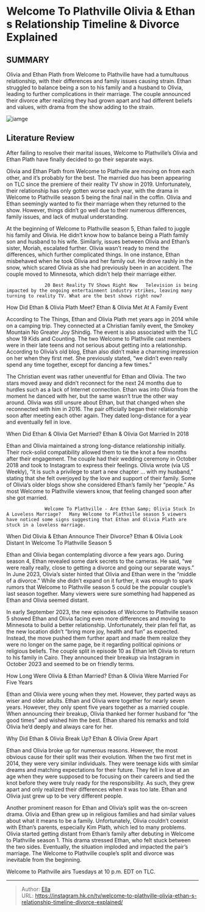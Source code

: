 # Welcome To Plathville Olivia &amp; Ethan s Relationship Timeline &amp; Divorce Explained


## SUMMARY 



  Olivia and Ethan Plath from Welcome to Plathville have had a tumultuous relationship, with their differences and family issues causing strain.   Ethan struggled to balance being a son to his family and a husband to Olivia, leading to further complications in their marriage.   The couple announced their divorce after realizing they had grown apart and had different beliefs and values, with drama from the show adding to the strain.  

![iamge](https://static1.srcdn.com/wordpress/wp-content/uploads/2023/11/welcome-to-plathville_-olivia-ethan-relationship-timeline-divorce-explained-montage.jpg)

## Literature Review
After failing to resolve their marital issues, Welcome to Plathville’s Olivia and Ethan Plath have finally decided to go their separate ways.




Olivia and Ethan Plath from Welcome to Plathville are moving on from each other, and it’s probably for the best. The married duo has been appearing on TLC since the premiere of their reality TV show in 2019. Unfortunately, their relationship has only gotten worse each year, with the drama in Welcome to Plathville season 5 being the final nail in the coffin. Olivia and Ethan seemingly wanted to fix their marriage when they returned to the show. However, things didn’t go well due to their numerous differences, family issues, and lack of mutual understanding.




At the beginning of Welcome to Plathville season 5, Ethan failed to juggle his family and Olivia. He didn’t know how to balance being a Plath family son and husband to his wife. Similarly, issues between Olivia and Ethan’s sister, Moriah, escalated further. Olivia wasn’t ready to mend the differences, which further complicated things. In one instance, Ethan misbehaved when he took Olivia and her family out. He drove rashly in the snow, which scared Olivia as she had previously been in an accident. The couple moved to Minnesota, which didn’t help their marriage either.

                  20 Best Reality TV Shows Right Now   Television is being impacted by the ongoing entertainment industry strikes, leaving many turning to reality TV. What are the best shows right now?    


 How Did Ethan &amp; Olivia Plath Meet? 
Ethan &amp; Olivia Met At A Family Event
          




According to The Things, Ethan and Olivia Plath met years ago in 2014 while on a camping trip. They connected at a Christian family event, the Smokey Mountain No Greater Joy Shindig. The event is also associated with the TLC show 19 Kids and Counting. The two Welcome to Plathville cast members were in their late teens and not serious about getting into a relationship. According to Olivia’s old blog, Ethan also didn’t make a charming impression on her when they first met. She previously stated, “we didn’t even really spend any time together, except for dancing a few times.”

The Christian event was rather uneventful for Ethan and Olivia. The two stars moved away and didn’t reconnect for the next 24 months due to hurdles such as a lack of Internet connection. Ethan was into Olivia from the moment he danced with her, but the same wasn’t true the other way around. Olivia was still unsure about Ethan, but that changed when she reconnected with him in 2016. The pair officially began their relationship soon after meeting each other again. They dated long-distance for a year and eventually fell in love.






 When Did Ethan &amp; Olivia Get Married? 
Ethan &amp; Olivia Got Married In 2018
         

Ethan and Olivia maintained a strong long-distance relationship initially. Their rock-solid compatibility allowed them to tie the knot a few months after their engagement. The couple had their wedding ceremony in October 2018 and took to Instagram to express their feelings. Olivia wrote (via US Weekly), “it is such a privilege to start a new chapter ... with my husband,” stating that she felt overjoyed by the love and support of their family. Some of Olivia’s older blogs show she considered Ethan’s family her “people.” As most Welcome to Plathville viewers know, that feeling changed soon after she got married.

                  Welcome To Plathville - Are Ethan &amp; Olivia Stuck In A Loveless Marriage?   Many Welcome to Plathville season 5 viewers have noticed some signs suggesting that Ethan and Olivia Plath are stuck in a loveless marriage.    






 When Did Olivia &amp; Ethan Announce Their Divorce? 
Ethan &amp; Olivia Look Distant In Welcome To Plathville Season 5

 

Ethan and Olivia began contemplating divorce a few years ago. During season 4, Ethan revealed some dark secrets to the cameras. He said, “we were really really, close to getting a divorce and going our separate ways.” In June 2023, Olivia’s sister hinted that Olivia and Ethan were in the “middle of a divorce.” While she didn’t expand on it further, it was enough to spark rumors that Welcome to Plathville season 5 could be the popular couple’s last season together. Many viewers were sure something had happened as Ethan and Olivia seemed distant.

In early September 2023, the new episodes of Welcome to Plathville season 5 showed Ethan and Olivia facing even more differences and moving to Minnesota to build a better relationship. Unfortunately, their plan fell flat, as the new location didn’t “bring more joy, health and fun” as expected. Instead, the move pushed them further apart and made them realize they were no longer on the same page, be it regarding political opinions or religious beliefs. The couple split in episode 10 as Ethan left Olivia to return to his family in Cairo. They announced their breakup via Instagram in October 2023 and seemed to be on friendly terms.






 How Long Were Olivia &amp; Ethan Married? 
Ethan &amp; Olivia Were Married For Five Years
         

Ethan and Olivia were young when they met. However, they parted ways as wiser and older adults. Ethan and Olivia were together for nearly seven years. However, they only spent five years together as a married couple. When announcing their breakup, Olivia thanked her former husband for “the good times” and wished him the best. Ethan shared his remarks and told Olivia he’d deeply and always care for her.



 Why Did Ethan &amp; Olivia Break Up? 
Ethan &amp; Olivia Grew Apart
         

Ethan and Olivia broke up for numerous reasons. However, the most obvious cause for their split was their evolution. When the two first met in 2014, they were very similar individuals. They were teenage kids with similar dreams and matching expectations for their future. They fell in love at an age when they were supposed to be focusing on their careers and tied the knot before they were truly ready for the responsibility. As such, they grew apart and only realized their differences when it was too late. Ethan and Olivia just grew up to be very different people.




Another prominent reason for Ethan and Olivia’s split was the on-screen drama. Olivia and Ethan grew up in religious families and had similar values about what it means to be a family. Unfortunately, Olivia couldn’t coexist with Ethan’s parents, especially Kim Plath, which led to many problems. Olivia started getting distant from Ethan’s family after debuting in Welcome to Plathville season 1. This drama stressed Ethan, who felt stuck between the two sides. Eventually, the situation imploded and impacted the pair’s marriage. The Welcome to Plathville couple’s split and divorce was inevitable from the beginning.



Welcome to Plathville airs Tuesdays at 10 p.m. EDT on TLC.






---

> Author: [Ella](https://instagram.hk.cn/)  
> URL: https://instagram.hk.cn/tv/welcome-to-plathville-olivia-ethan-s-relationship-timeline-divorce-explained/  

